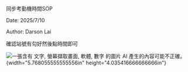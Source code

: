 同步考勤機時間SOP

Date: 2025/7/10

Author: Darson Lai

確認站號有勾好然後點時間即可

![一張含有 文字, 螢幕擷取畫面, 軟體, 數字 的圖片 AI
產生的內容可能不正確。](media/media/image1.png){width="5.768055555555556in"
height="4.035416666666666in"}
